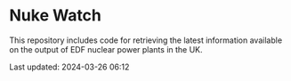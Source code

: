 # Nuke Watch

This repository includes code for retrieving the latest information available on the output of EDF nuclear power plants in the UK.

Last updated: 2024-03-26 06:12